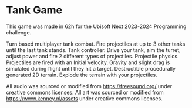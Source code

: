 # Tank Game
This game was made in 62h for the Ubisoft Next 2023-2024 Programming challenge.

Turn based multiplayer tank combat. Fire projectiles at up to 3 other tanks until the last tank stands.
Tank controller. Drive your tank, aim the turret, adjust power and fire 2 different types of projectiles.
Projectile physics. Projectiles are fired with an Initial velocity. Gravity and slight drag is simulated during flight until they hit a target.
Destructible procedurally generated 2D terrain. Explode the terrain with your projectiles.

All audio was sourced or modified from https://freesound.org/ under creative commons licenses.
All art was sourced or modified from https://www.kenney.nl/assets under creative commons licenses.
